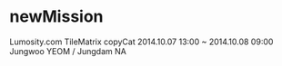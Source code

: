 newMission
==========
Lumosity.com TileMatrix copyCat
2014.10.07 13:00 ~ 2014.10.08 09:00
Jungwoo YEOM / Jungdam NA
